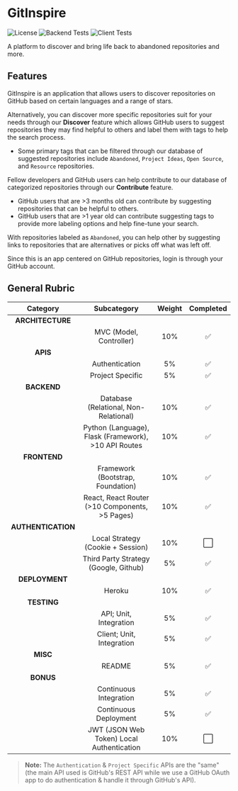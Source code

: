 # GitInspire

![License](https://badgen.net/github/license/cyanChill/GitInspire)
![Backend Tests](https://github.com/cyanChill/GitInspire/actions/workflows/test_deploy_backend.yml/badge.svg)
![Client Tests](https://github.com/cyanChill/GitInspire/actions/workflows/test_deploy_frontend.yml/badge.svg)

A platform to discover and bring life back to abandoned repositories and more.

## Features

GitInspire is an application that allows users to discover repositories on GitHub based on certain languages and a range of stars.

Alternatively, you can discover more specific repositories suit for your needs through our **Discover** feature which allows GitHub users to suggest repositories they may find helpful to others and label them with tags to help the search process.

- Some primary tags that can be filtered through our database of suggested repositories include `Abandoned`, `Project Ideas`, `Open Source`, and `Resource` repositories.

Fellow developers and GitHub users can help contribute to our database of categorized repositories through our **Contribute** feature.

- GitHub users that are >3 months old can contribute by suggesting repositories that can be helpful to others.
- GitHub users that are >1 year old can contribute suggesting tags to provide more labeling options and help fine-tune your search.

With repositories labeled as `Abandoned`, you can help other by suggesting links to repositories that are alternatives or picks off what was left off.

Since this is an app centered on GitHub repositories, login is through your GitHub account.

## General Rubric

|      Category      |                     Subcategory                      | Weight |      Completed       |
| :----------------: | :--------------------------------------------------: | :----: | :------------------: |
|  **ARCHITECTURE**  |                                                      |        |                      |
|                    |               MVC (Model, Controller)                |  10%   |  :white_check_mark:  |
|      **APIS**      |                                                      |        |                      |
|                    |                    Authentication                    |   5%   |  :white_check_mark:  |
|                    |                   Project Specific                   |   5%   |  :white_check_mark:  |
|    **BACKEND**     |                                                      |        |                      |
|                    |        Database (Relational, Non-Relational)         |  10%   |  :white_check_mark:  |
|                    | Python (Language), Flask (Framework), >10 API Routes |  10%   |  :white_check_mark:  |
|    **FRONTEND**    |                                                      |        |                      |
|                    |          Framework (Bootstrap, Foundation)           |  10%   |  :white_check_mark:  |
|                    |    React, React Router (>10 Components, >5 Pages)    |  10%   |  :white_check_mark:  |
| **AUTHENTICATION** |                                                      |        |                      |
|                    |          Local Strategy (Cookie + Session)           |  10%   | :white_large_square: |
|                    |        Third Party Strategy (Google, Github)         |   5%   |  :white_check_mark:  |
|   **DEPLOYMENT**   |                                                      |        |                      |
|                    |                        Heroku                        |  10%   |  :white_check_mark:  |
|    **TESTING**     |                                                      |        |                      |
|                    |                API; Unit, Integration                |   5%   |  :white_check_mark:  |
|                    |              Client; Unit, Integration               |   5%   |  :white_check_mark:  |
|      **MISC**      |                                                      |        |                      |
|                    |                        README                        |   5%   |  :white_check_mark:  |
|     **BONUS**      |                                                      |        |                      |
|                    |                Continuous Integration                |   5%   |  :white_check_mark:  |
|                    |                Continuous Deployment                 |   5%   |  :white_check_mark:  |
|                    |      JWT (JSON Web Token) Local Authentication       |  10%   | :white_large_square: |

> **Note:** The `Authentication` & `Project Specific` APIs are the "same" (the main API used is GitHub's REST API while we use a GitHub OAuth app to do authentication & handle it through GitHub's API).
